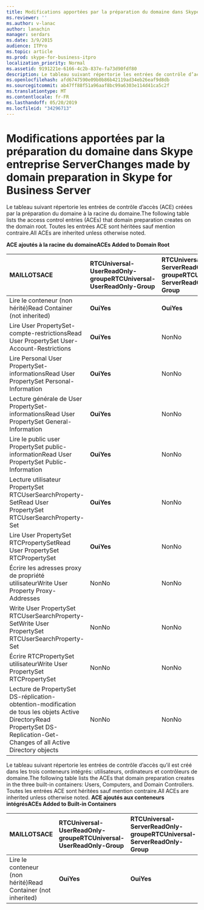 ```yaml
---
title: Modifications apportées par la préparation du domaine dans Skype entreprise Server
ms.reviewer: ''
ms.author: v-lanac
author: lanachin
manager: serdars
ms.date: 3/9/2015
audience: ITPro
ms.topic: article
ms.prod: skype-for-business-itpro
localization_priority: Normal
ms.assetid: 9191221e-6166-4c2b-837e-fa73d90fdf80
description: Le tableau suivant répertorie les entrées de contrôle d’accès (ACE) créées par la préparation du domaine à la racine du domaine. Toutes les entrées ACE sont héritées sauf mention contraire.
ms.openlocfilehash: afd6747590e09b0b86b42119ad34eb26eaf9d8db
ms.sourcegitcommit: ab47ff88f51a96aaf8bc99a6303e114d41ca5c2f
ms.translationtype: MT
ms.contentlocale: fr-FR
ms.lasthandoff: 05/20/2019
ms.locfileid: "34296713"
---
```

# <a name="changes-made-by-domain-preparation-in-skype-for-business-server"></a><span data-ttu-id="ae19f-104">Modifications apportées par la préparation du domaine dans Skype entreprise Server</span><span class="sxs-lookup"><span data-stu-id="ae19f-104">Changes made by domain preparation in Skype for Business Server</span></span>
 
<span data-ttu-id="ae19f-105">Le tableau suivant répertorie les entrées de contrôle d’accès (ACE) créées par la préparation du domaine à la racine du domaine.</span><span class="sxs-lookup"><span data-stu-id="ae19f-105">The following table lists the access control entries (ACEs) that domain preparation creates on the domain root.</span></span> <span data-ttu-id="ae19f-106">Toutes les entrées ACE sont héritées sauf mention contraire.</span><span class="sxs-lookup"><span data-stu-id="ae19f-106">All ACEs are inherited unless otherwise noted.</span></span>
  
<span data-ttu-id="ae19f-107">**ACE ajoutés à la racine du domaine**</span><span class="sxs-lookup"><span data-stu-id="ae19f-107">**ACEs Added to Domain Root**</span></span>

|<span data-ttu-id="ae19f-108">**MAILLOTS**</span><span class="sxs-lookup"><span data-stu-id="ae19f-108">**ACE**</span></span>|<span data-ttu-id="ae19f-109">**RTCUniversal-UserReadOnly-groupe**</span><span class="sxs-lookup"><span data-stu-id="ae19f-109">**RTCUniversal-UserReadOnly-Group**</span></span>|<span data-ttu-id="ae19f-110">**RTCUniversal-ServerReadOnly-groupe**</span><span class="sxs-lookup"><span data-stu-id="ae19f-110">**RTCUniversal-ServerReadOnly-Group**</span></span>|<span data-ttu-id="ae19f-111">**RTCUniversal-UserAdmins**</span><span class="sxs-lookup"><span data-stu-id="ae19f-111">**RTCUniversal-UserAdmins**</span></span>|<span data-ttu-id="ae19f-112">**RTCHSUniversal-services**</span><span class="sxs-lookup"><span data-stu-id="ae19f-112">**RTCHSUniversal-Services**</span></span>|<span data-ttu-id="ae19f-113">**Utilisateurs authentifiés**</span><span class="sxs-lookup"><span data-stu-id="ae19f-113">**Authenticated-Users**</span></span>|
|:-----|:-----|:-----|:-----|:-----|:-----|
|<span data-ttu-id="ae19f-114">Lire le conteneur (non hérité)</span><span class="sxs-lookup"><span data-stu-id="ae19f-114">Read Container (not inherited)</span></span>  <br/> |<span data-ttu-id="ae19f-115">**Oui**</span><span class="sxs-lookup"><span data-stu-id="ae19f-115">**Yes**</span></span> <br/> |<span data-ttu-id="ae19f-116">**Oui**</span><span class="sxs-lookup"><span data-stu-id="ae19f-116">**Yes**</span></span> <br/> |<span data-ttu-id="ae19f-117">Non</span><span class="sxs-lookup"><span data-stu-id="ae19f-117">No</span></span>  <br/> |<span data-ttu-id="ae19f-118">Non</span><span class="sxs-lookup"><span data-stu-id="ae19f-118">No</span></span>  <br/> |<span data-ttu-id="ae19f-119">Non</span><span class="sxs-lookup"><span data-stu-id="ae19f-119">No</span></span>  <br/> |
|<span data-ttu-id="ae19f-120">Lire User PropertySet-compte-restrictions</span><span class="sxs-lookup"><span data-stu-id="ae19f-120">Read User PropertySet User-Account-Restrictions</span></span>  <br/> |<span data-ttu-id="ae19f-121">**Oui**</span><span class="sxs-lookup"><span data-stu-id="ae19f-121">**Yes**</span></span> <br/> |<span data-ttu-id="ae19f-122">Non</span><span class="sxs-lookup"><span data-stu-id="ae19f-122">No</span></span>  <br/> |<span data-ttu-id="ae19f-123">Non</span><span class="sxs-lookup"><span data-stu-id="ae19f-123">No</span></span>  <br/> |<span data-ttu-id="ae19f-124">Non</span><span class="sxs-lookup"><span data-stu-id="ae19f-124">No</span></span>  <br/> |<span data-ttu-id="ae19f-125">Non</span><span class="sxs-lookup"><span data-stu-id="ae19f-125">No</span></span>  <br/> |
|<span data-ttu-id="ae19f-126">Lire Personal User PropertySet-informations</span><span class="sxs-lookup"><span data-stu-id="ae19f-126">Read User PropertySet Personal-Information</span></span>  <br/> |<span data-ttu-id="ae19f-127">**Oui**</span><span class="sxs-lookup"><span data-stu-id="ae19f-127">**Yes**</span></span> <br/> |<span data-ttu-id="ae19f-128">Non</span><span class="sxs-lookup"><span data-stu-id="ae19f-128">No</span></span>  <br/> |<span data-ttu-id="ae19f-129">Non</span><span class="sxs-lookup"><span data-stu-id="ae19f-129">No</span></span>  <br/> |<span data-ttu-id="ae19f-130">Non</span><span class="sxs-lookup"><span data-stu-id="ae19f-130">No</span></span>  <br/> |<span data-ttu-id="ae19f-131">Non</span><span class="sxs-lookup"><span data-stu-id="ae19f-131">No</span></span>  <br/> |
|<span data-ttu-id="ae19f-132">Lecture générale de User PropertySet-informations</span><span class="sxs-lookup"><span data-stu-id="ae19f-132">Read User PropertySet General-Information</span></span>  <br/> |<span data-ttu-id="ae19f-133">**Oui**</span><span class="sxs-lookup"><span data-stu-id="ae19f-133">**Yes**</span></span> <br/> |<span data-ttu-id="ae19f-134">Non</span><span class="sxs-lookup"><span data-stu-id="ae19f-134">No</span></span>  <br/> |<span data-ttu-id="ae19f-135">Non</span><span class="sxs-lookup"><span data-stu-id="ae19f-135">No</span></span>  <br/> |<span data-ttu-id="ae19f-136">Non</span><span class="sxs-lookup"><span data-stu-id="ae19f-136">No</span></span>  <br/> |<span data-ttu-id="ae19f-137">Non</span><span class="sxs-lookup"><span data-stu-id="ae19f-137">No</span></span>  <br/> |
|<span data-ttu-id="ae19f-138">Lire le public user PropertySet public-information</span><span class="sxs-lookup"><span data-stu-id="ae19f-138">Read User PropertySet Public-Information</span></span>  <br/> |<span data-ttu-id="ae19f-139">**Oui**</span><span class="sxs-lookup"><span data-stu-id="ae19f-139">**Yes**</span></span> <br/> |<span data-ttu-id="ae19f-140">Non</span><span class="sxs-lookup"><span data-stu-id="ae19f-140">No</span></span>  <br/> |<span data-ttu-id="ae19f-141">Non</span><span class="sxs-lookup"><span data-stu-id="ae19f-141">No</span></span>  <br/> |<span data-ttu-id="ae19f-142">Non</span><span class="sxs-lookup"><span data-stu-id="ae19f-142">No</span></span>  <br/> |<span data-ttu-id="ae19f-143">Non</span><span class="sxs-lookup"><span data-stu-id="ae19f-143">No</span></span>  <br/> |
|<span data-ttu-id="ae19f-144">Lecture utilisateur PropertySet RTCUserSearchProperty-Set</span><span class="sxs-lookup"><span data-stu-id="ae19f-144">Read User PropertySet RTCUserSearchProperty-Set</span></span>  <br/> |<span data-ttu-id="ae19f-145">**Oui**</span><span class="sxs-lookup"><span data-stu-id="ae19f-145">**Yes**</span></span> <br/> |<span data-ttu-id="ae19f-146">Non</span><span class="sxs-lookup"><span data-stu-id="ae19f-146">No</span></span>  <br/> |<span data-ttu-id="ae19f-147">Non</span><span class="sxs-lookup"><span data-stu-id="ae19f-147">No</span></span>  <br/> |<span data-ttu-id="ae19f-148">Non</span><span class="sxs-lookup"><span data-stu-id="ae19f-148">No</span></span>  <br/> |<span data-ttu-id="ae19f-149">**Oui**</span><span class="sxs-lookup"><span data-stu-id="ae19f-149">**Yes**</span></span> <br/> |
|<span data-ttu-id="ae19f-150">Lire User PropertySet RTCPropertySet</span><span class="sxs-lookup"><span data-stu-id="ae19f-150">Read User PropertySet RTCPropertySet</span></span>  <br/> |<span data-ttu-id="ae19f-151">**Oui**</span><span class="sxs-lookup"><span data-stu-id="ae19f-151">**Yes**</span></span> <br/> |<span data-ttu-id="ae19f-152">Non</span><span class="sxs-lookup"><span data-stu-id="ae19f-152">No</span></span>  <br/> |<span data-ttu-id="ae19f-153">Non</span><span class="sxs-lookup"><span data-stu-id="ae19f-153">No</span></span>  <br/> |<span data-ttu-id="ae19f-154">Non</span><span class="sxs-lookup"><span data-stu-id="ae19f-154">No</span></span>  <br/> |<span data-ttu-id="ae19f-155">Non</span><span class="sxs-lookup"><span data-stu-id="ae19f-155">No</span></span>  <br/> |
|<span data-ttu-id="ae19f-156">Écrire les adresses proxy de propriété utilisateur</span><span class="sxs-lookup"><span data-stu-id="ae19f-156">Write User Property Proxy-Addresses</span></span>  <br/> |<span data-ttu-id="ae19f-157">Non</span><span class="sxs-lookup"><span data-stu-id="ae19f-157">No</span></span>  <br/> |<span data-ttu-id="ae19f-158">Non</span><span class="sxs-lookup"><span data-stu-id="ae19f-158">No</span></span>  <br/> |<span data-ttu-id="ae19f-159">**Positive**</span><span class="sxs-lookup"><span data-stu-id="ae19f-159">**Yes**</span></span> <br/> |<span data-ttu-id="ae19f-160">Non</span><span class="sxs-lookup"><span data-stu-id="ae19f-160">No</span></span>  <br/> |<span data-ttu-id="ae19f-161">Non</span><span class="sxs-lookup"><span data-stu-id="ae19f-161">No</span></span>  <br/> |
|<span data-ttu-id="ae19f-162">Write User PropertySet RTCUserSearchProperty-Set</span><span class="sxs-lookup"><span data-stu-id="ae19f-162">Write User PropertySet RTCUserSearchProperty-Set</span></span>  <br/> |<span data-ttu-id="ae19f-163">Non</span><span class="sxs-lookup"><span data-stu-id="ae19f-163">No</span></span>  <br/> |<span data-ttu-id="ae19f-164">Non</span><span class="sxs-lookup"><span data-stu-id="ae19f-164">No</span></span>  <br/> |<span data-ttu-id="ae19f-165">**Positive**</span><span class="sxs-lookup"><span data-stu-id="ae19f-165">**Yes**</span></span> <br/> |<span data-ttu-id="ae19f-166">Non</span><span class="sxs-lookup"><span data-stu-id="ae19f-166">No</span></span>  <br/> |<span data-ttu-id="ae19f-167">Non</span><span class="sxs-lookup"><span data-stu-id="ae19f-167">No</span></span>  <br/> |
|<span data-ttu-id="ae19f-168">Écrire RTCPropertySet utilisateur</span><span class="sxs-lookup"><span data-stu-id="ae19f-168">Write User PropertySet RTCPropertySet</span></span>  <br/> |<span data-ttu-id="ae19f-169">Non</span><span class="sxs-lookup"><span data-stu-id="ae19f-169">No</span></span>  <br/> |<span data-ttu-id="ae19f-170">Non</span><span class="sxs-lookup"><span data-stu-id="ae19f-170">No</span></span>  <br/> |<span data-ttu-id="ae19f-171">**Positive**</span><span class="sxs-lookup"><span data-stu-id="ae19f-171">**Yes**</span></span> <br/> |<span data-ttu-id="ae19f-172">Non</span><span class="sxs-lookup"><span data-stu-id="ae19f-172">No</span></span>  <br/> |<span data-ttu-id="ae19f-173">Non</span><span class="sxs-lookup"><span data-stu-id="ae19f-173">No</span></span>  <br/> |
|<span data-ttu-id="ae19f-174">Lecture de PropertySet DS-réplication-obtention-modification de tous les objets Active Directory</span><span class="sxs-lookup"><span data-stu-id="ae19f-174">Read PropertySet DS-Replication-Get-Changes of all Active Directory objects</span></span>  <br/> |<span data-ttu-id="ae19f-175">Non</span><span class="sxs-lookup"><span data-stu-id="ae19f-175">No</span></span>  <br/> |<span data-ttu-id="ae19f-176">Non</span><span class="sxs-lookup"><span data-stu-id="ae19f-176">No</span></span>  <br/> |<span data-ttu-id="ae19f-177">Non</span><span class="sxs-lookup"><span data-stu-id="ae19f-177">No</span></span>  <br/> |<span data-ttu-id="ae19f-178">**Positive**</span><span class="sxs-lookup"><span data-stu-id="ae19f-178">**Yes**</span></span> <br/> |<span data-ttu-id="ae19f-179">Non</span><span class="sxs-lookup"><span data-stu-id="ae19f-179">No</span></span>  <br/> |
   
<span data-ttu-id="ae19f-180">Le tableau suivant répertorie les entrées de contrôle d’accès qu’il est créé dans les trois conteneurs intégrés: utilisateurs, ordinateurs et contrôleurs de domaine.</span><span class="sxs-lookup"><span data-stu-id="ae19f-180">The following table lists the ACEs that domain preparation creates in the three built-in containers: Users, Computers, and Domain Controllers.</span></span> <span data-ttu-id="ae19f-181">Toutes les entrées ACE sont héritées sauf mention contraire.</span><span class="sxs-lookup"><span data-stu-id="ae19f-181">All ACEs are inherited unless otherwise noted.</span></span>
<span data-ttu-id="ae19f-182">**ACE ajoutés aux conteneurs intégrés**</span><span class="sxs-lookup"><span data-stu-id="ae19f-182">**ACEs Added to Built-in Containers**</span></span>

|<span data-ttu-id="ae19f-183">**MAILLOTS**</span><span class="sxs-lookup"><span data-stu-id="ae19f-183">**ACE**</span></span>|<span data-ttu-id="ae19f-184">**RTCUniversal-UserReadOnly-groupe**</span><span class="sxs-lookup"><span data-stu-id="ae19f-184">**RTCUniversal-UserReadOnly-Group**</span></span>|<span data-ttu-id="ae19f-185">**RTCUniversal-ServerReadOnly-groupe**</span><span class="sxs-lookup"><span data-stu-id="ae19f-185">**RTCUniversal-ServerReadOnly-Group**</span></span>|
|:-----|:-----|:-----|
|<span data-ttu-id="ae19f-186">Lire le conteneur (non hérité)</span><span class="sxs-lookup"><span data-stu-id="ae19f-186">Read Container (not inherited)</span></span>  <br/> |<span data-ttu-id="ae19f-187">**Oui**</span><span class="sxs-lookup"><span data-stu-id="ae19f-187">**Yes**</span></span> <br/> |<span data-ttu-id="ae19f-188">**Oui**</span><span class="sxs-lookup"><span data-stu-id="ae19f-188">**Yes**</span></span> <br/> |
   

